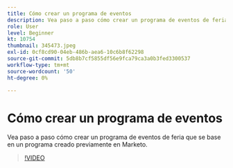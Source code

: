 ```yaml
---
title: Cómo crear un programa de eventos
description: Vea paso a paso cómo crear un programa de eventos de feria que se base en un programa creado previamente en Marketo.
role: User
level: Beginner
kt: 10754
thumbnail: 345473.jpeg
exl-id: 0cf8cd90-04eb-486b-aea6-10c6b8f62298
source-git-commit: 5db8b7cf5855df56e9fca79ca3a0b3fed3300537
workflow-type: tm+mt
source-wordcount: '50'
ht-degree: 0%

---
```


# Cómo crear un programa de eventos

Vea paso a paso cómo crear un programa de eventos de feria que se base en un programa creado previamente en Marketo.

>[!VIDEO](https://video.tv.adobe.com/v/345473/?quality=12&learn=on)
